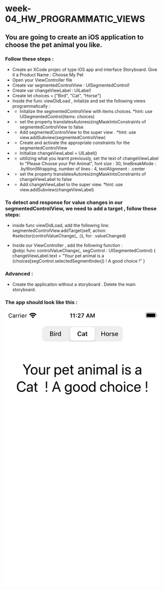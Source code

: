 # week-04_HW_PROGRAMMATIC_VIEWS

## You are going to create an iOS application to choose the pet animal you like.

### Follow these steps :

- Create an XCode projec of type iOS app and interface Storyboard. Give it a Product Name : Choose My Pet
- Open your ViewController file
- Create  var segmentedControlView : UISegmentedControl!
- Create  var changeViewLabel : UILabel!
- Create  let choices = ["Bird", "Cat", "Horse"]
- Inside the func viewDidLoad , initalize and set the following views programmatically :
- - Initalize the segmentedControlView with items choices. *hint: use UISegmentedControl(items: choices)
- - set the property translatesAutoresizingMaskIntoConstraints of segmentedControlView to false
- - Add segmentedControlView to the super view . *hint: use view.addSubview(segmentedControlView)
- - Create and activate the appropriate constraints for the  segmentedControlView
- - Initialize changeViewLabel = UILabel()
- - uitilizing what you learnt previously, set the text of changeViewLabel to "Please Choose your Pet Animal", font size : 30, lineBreakMode : .byWordWrapping, number of lines : 4, textAlignment : .center
- - set the property translatesAutoresizingMaskIntoConstraints of changeViewLabel to false
- - Add changeViewLabel to the super view.   *hint: use view.addSubview(changeViewLabel)

### To detect and response for value changes in our segmentedControlView, we need to add a target , follow these steps:
- inside func viewDidLoad, add the following line:   
 segmentedControlView.addTarget(self, action: #selector(controlValueChange(_ :)), for: .valueChanged)
 
- Inside our ViewController , add the following function :  
 @objc func controlValueChange(_ segControl : UISegmentedControl) {
        changeViewLabel.text = "Your pet animal is a \(choices[segControl.selectedSegmentIndex])  ! A good choice !"
    }
    
    
    
### Advanced :
- Create the applicaiton without a storyboard . Delete the main storyboard.

### The app should look like this :
![alt text](https://github.com/T1000-Swift-Hail/week-04_HW_PROGRAMMATIC_VIEWS/blob/main/Simulator%20Screen%20Shot%20-%20iPod%20touch%20(7th%20generation)%20-%202021-10-25%20at%2011.27.51.png?raw=true)
